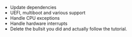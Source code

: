 - Update dependencies
- UEFI, multiboot and various support
- Handle CPU exceptions
- Handle hardware interrupts
- Delete the bullsit you did and actually follow the tutorial.